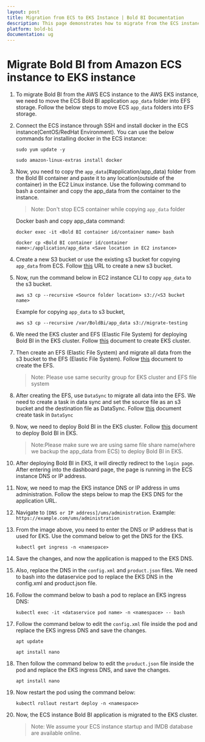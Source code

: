 ```yaml
---
layout: post
title: Migration from ECS to EKS Instance | Bold BI Documentation
description: This page demonstrates how to migrate from the ECS instance Bold BI server to the EKS instance Bold BI server.
platform: bold-bi
documentation: ug
---
```


# Migrate Bold BI from Amazon ECS instance to EKS instance

1. To migrate Bold BI from the AWS ECS instance to the AWS EKS instance, we need to move the ECS Bold BI application `app_data` folder into EFS storage. Follow the below steps to move ECS `app_data` folders into EFS storage.
2. Connect the ECS instance through SSH and install docker in the ECS instance(CentOS/RedHat Environment). You can use the below commands for installing docker in the ECS instance:
    ~~~shell 
    sudo yum update -y

    sudo amazon-linux-extras install docker
    ~~~
3. Now, you need to copy the `app_data`(#application/app_data) folder from the Bold BI container and paste it to any location(outside of the container) in the EC2 Linux instance. Use the following command to bash a container and copy the app_data from the container to the instance.

    >Note: Don't stop ECS container while copying `app_data` folder

    Docker bash and copy app_data command:

    ~~~shell
    docker exec -it <Bold BI container id/container name> bash
    ~~~

    ~~~shell
    docker cp <Bold BI container id/container name>:/application/app_data <Save location in EC2 instance>
    ~~~
4. Create a new S3 bucket or use the existing s3 bucket for copying `app_data` from ECS. Follow [this](https://docs.aws.amazon.com/AmazonS3/latest/userguide/creating-bucket.html) URL to create a new s3 bucket.

5. Now, run the command below in EC2 instance CLI to copy `app_data` to the s3 bucket.
   ~~~shell
   aws s3 cp --recursive <Source folder location> s3://<S3 bucket name> 
   ~~~

   Example for copying `app_data` to s3 bucket,
   ~~~shell
   aws s3 cp --recursive /var/BoldBi/app_data s3://migrate-testing
   ~~~

6. We need the EKS cluster and EFS (Elastic File System) for deploying Bold BI in the EKS cluster. Follow [this](https://docs.aws.amazon.com/eks/latest/userguide/create-cluster.html ) document to create EKS cluster.

7. Then create an EFS (Elastic File System) and migrate all data from the s3 bucket to the EFS (Elastic File System). Follow [this](https://docs.aws.amazon.com/efs/latest/ug/gs-step-two-create-efs-resources.html) document to create the EFS.

   > Note: Please use same security group for EKS cluster and EFS file system

8. After creating the EFS, use `DataSync` to migrate all data into the EFS. We need to create a task in data sync and set the source file as an s3 bucket and the destination file as DataSync. Follow [this]( https://docs.aws.amazon.com/efs/latest/ug/trnsfr-data-using-datasync.html ) document create task in `DataSync`

9. Now, we need to deploy Bold BI in the EKS cluster. Follow [this](https://github.com/boldbi/boldbi-kubernetes/blob/main/docs/amazon-eks.md ) document to deploy Bold BI in EKS.

   >Note:Please make sure we are using same file share name(where we backup the app_data from ECS) to deploy Bold BI in EKS.

10. After deploying Bold BI in EKS, it will directly redirect to the `login page`. After entering into the dashboard page, the page is running in the ECS instance DNS or IP address.

11. Now, we need to map the EKS instance DNS or IP address in ums administration. Follow the steps below to map the EKS DNS for the application URL.

12. Navigate to `[DNS or IP address]/ums/administration`.
Example: `https://example.com/ums/administration`

13. From the image above, you need to enter the DNS or IP address that is used for EKS. Use the command below to get the DNS for the EKS.

    ~~~shell
    kubectl get ingress -n <namespace> 
    ~~~

14. Save the changes, and now the application is mapped to the EKS DNS.

15. Also, replace the DNS in the `config.xml` and `product.json` files. We need to bash into the dataservice pod to replace the EKS DNS in the config.xml and product.json file.

16. Follow the command below to bash a pod to replace an EKS ingress DNS:

    ~~~shell
    kubectl exec -it <dataservice pod name> -n <namespace> -- bash 
    ~~~

17. Follow the command below to edit the `config.xml` file inside the pod and replace the EKS ingress DNS and save the changes.

    ~~~shell
    apt update 

    apt install nano
    ~~~

18. Then follow the command below to edit the `product.json` file inside the pod and replace the EKS ingress DNS, and save the changes.

    ~~~shell
    apt install nano
    ~~~

19. Now restart the pod using the command below:

    ~~~shell
    kubectl rollout restart deploy -n <namespace>
    ~~~
20. Now, the ECS instance Bold BI application is migrated to the EKS cluster.

    > Note: We assume your ECS instance startup and IMDB database are available online.

